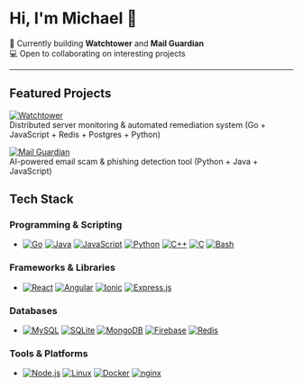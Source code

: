 # Hi, I'm Michael 👋
🚀 Currently building **Watchtower** and **Mail Guardian**  
💻 Open to collaborating on interesting projects  

---

## Featured Projects

[![Watchtower](https://img.shields.io/badge/Watchtower-Incident%20Monitoring-blue?style=for-the-badge)](https://github.com/mcdonaghmichael/watchtower)  
Distributed server monitoring & automated remediation system (Go + JavaScript + Redis + Postgres + Python)

[![Mail Guardian](https://img.shields.io/badge/Mail%20Guardian-AI%20Scam%20Detector-red?style=for-the-badge)](https://github.com/mcdonaghmichael/mail-guardian)  
AI-powered email scam & phishing detection tool (Python + Java + JavaScript)

## **Tech Stack**

### Programming & Scripting
- [![Go](https://img.shields.io/badge/Go-%2300ADD8.svg?&logo=go&logoColor=white)](#)
[![Java](https://img.shields.io/badge/Java-%23ED8B00.svg?logo=openjdk&logoColor=white)](#)
[![JavaScript](https://img.shields.io/badge/JavaScript-F7DF1E?logo=javascript&logoColor=000)](#)
[![Python](https://img.shields.io/badge/Python-3776AB?logo=python&logoColor=fff)](#)
[![C++](https://img.shields.io/badge/C++-%2300599C.svg?logo=c%2B%2B&logoColor=white)](#)
[![C](https://img.shields.io/badge/C-00599C?logo=c&logoColor=white)](#)
[![Bash](https://img.shields.io/badge/Bash-4EAA25?logo=gnubash&logoColor=fff)](#)

### Frameworks & Libraries
- [![React](https://img.shields.io/badge/React-%2320232a.svg?logo=react&logoColor=%2361DAFB)](#)
[![Angular](https://img.shields.io/badge/Angular-%23DD0031.svg?logo=angular&logoColor=white)](#)
[![Ionic](https://img.shields.io/badge/Ionic-3880FF?logo=ionic&logoColor=white)](#)
[![Express.js](https://img.shields.io/badge/Express.js-%23404d59.svg?logo=express&logoColor=%2361DAFB)](#)

### Databases
- [![MySQL](https://img.shields.io/badge/MySQL-4479A1?logo=mysql&logoColor=fff)](#)
[![SQLite](https://img.shields.io/badge/SQLite-%2307405e.svg?logo=sqlite&logoColor=white)](#)
[![MongoDB](https://img.shields.io/badge/MongoDB-%234ea94b.svg?logo=mongodb&logoColor=white)](#)
[![Firebase](https://img.shields.io/badge/Firebase-039BE5?logo=Firebase&logoColor=white)](#)
[![Redis](https://img.shields.io/badge/Redis-%23DD0031.svg?logo=redis&logoColor=white)](#)

### Tools & Platforms
- [![Node.js](https://img.shields.io/badge/Node.js-6DA55F?logo=node.js&logoColor=white)](#)
[![Linux](https://img.shields.io/badge/Linux-FCC624?logo=linux&logoColor=black)](#)
[![Docker](https://img.shields.io/badge/Docker-2496ED?logo=docker&logoColor=fff)](#)
[![nginx](https://img.shields.io/badge/nginx-009639?logo=nginx&logoColor=fff)](#)



